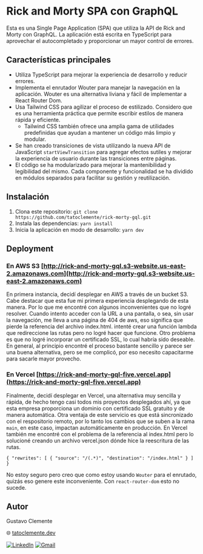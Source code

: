 # Rick and Morty SPA con GraphQL

Esta es una Single Page Application (SPA) que utiliza la API de Rick and Morty con GraphQL. La aplicación está escrita en TypeScript para aprovechar el autocompletado y proporcionar un mayor control de errores.

## Características principales

- Utiliza TypeScript para mejorar la experiencia de desarrollo y reducir errores.
- Implementa el enrutador Wouter para manejar la navegación en la aplicación. Wouter es una alternativa liviana y fácil de implementar a React Router Dom.
- Usa Tailwind CSS para agilizar el proceso de estilizado. Considero que es una herramienta práctica que permite escribir estilos de manera rápida y eficiente.
  - Tailwind CSS también ofrece una amplia gama de utilidades predefinidas que ayudan a mantener un código más limpio y modular.
- Se han creado transiciones de vista utilizando la nueva API de JavaScript `startViewTransition` para agregar efectos sutiles y mejorar la experiencia de usuario durante las transiciones entre páginas.
- El código se ha modularizado para mejorar la mantenibilidad y legibilidad del mismo. Cada componente y funcionalidad se ha dividido en módulos separados para facilitar su gestión y reutilización.

## Instalación

1. Clona este repositorio: `git clone https://github.com/tatoclemente/rick-morty-gql.git`
2. Instala las dependencias: `yarn install`
3. Inicia la aplicación en modo de desarrollo: `yarn dev`

## Deployment

### En AWS S3 [http://rick-and-morty-gql.s3-website.us-east-2.amazonaws.com](http://rick-and-morty-gql.s3-website.us-east-2.amazonaws.com)


En primera instancia, decidí desplegar en AWS a través de un bucket S3. Cabe destacar que esta fue mi primera experiencia desplegando de esta manera. Por lo que me encontré con algunos inconvenientes que no logré resolver. Cuando intento acceder con la URL a una pantalla, o sea, sin usar la navegación, me lleva a una página de 404 de aws, eso significa que pierde la referencia del archivo index.html. intenté crear una función lambda que redireccione las rutas pero no logré hacer que funcione. 
Otro problema es que no logré incorporar un certificado SSL, lo cual habría sido deseable.
En general, al principio encontré el proceso bastante sencillo y parece ser una buena alternativa, pero se me complicó, por eso necesito capacitarme para sacarle mayor provecho.

### En Vercel [https://rick-and-morty-gql-five.vercel.app](https://rick-and-morty-gql-five.vercel.app)

Finalmente, decidí desplegar en Vercel, una alternativa muy sencilla y rápida, de hecho tengo casi todos mis proyectos desplegados ahí, ya que esta empresa proporciona un dominio con certificado SSL gratuito y de manera automática.
Otra ventaja de este servicio es que está sincronizado con el respositorio remoto, por lo tanto los cambios que se suben a la rama `main`, en este caso, impactan automáticamente en producción.
En Vercel también me encontré con el problema de la referencia al index.html pero lo solucioné creando un archivo vercel.json dónde hice la reescritura de las rutas. 

`{
  "rewrites": [
    { "source": "/(.*)", "destination": "/index.html" }
  ]
}`

No estoy seguro pero creo que como estoy usando `Wouter` para el enrutado, quizás eso genere este inconveniente. 
Con `react-router-dom` esto no sucede.

## Autor

Gustavo Clemente

🌐 [tatoclemente.dev](https://tatoclemente.dev)

[![LinkedIn](https://img.shields.io/badge/LinkedIn-0A66C2?logo=LinkedIn&logoColor=white&labelColor=101010)](https://linkedin.com/in/tatoclemente/)
[![Gmail](https://img.shields.io/badge/Gmail-EA4335?logo=Gmail&logoColor=white&labelColor=101010)](mailto:soytatoclemente@gmail.com?Subject=Contacto%20por%20colaboración)


